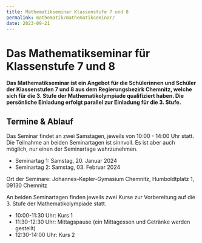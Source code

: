 ```yaml
---
title: Mathematikseminar Klassenstufe 7 und 8
permalink: mathematik/mathematikseminar/
date: 2023-09-21
---
```


# Das Mathematikseminar für Klassenstufe 7 und 8

**Das Mathematikseminar ist ein Angebot für die Schülerinnen und Schüler der Klassenstufen 7 und 8 aus dem Regierungsbezirk Chemnitz, welche sich für die 3. Stufe der Mathematikolympiade qualifiziert haben.
Die persönliche Einladung erfolgt parallel zur Einladung für die 3. Stufe.**

## Termine & Ablauf

Das Seminar findet an zwei Samstagen, jeweils von 10:00 - 14:00 Uhr statt. Die Teilnahme an beiden Seminartagen ist sinnvoll. Es ist aber auch möglich, nur einen der Seminartage wahrzunehmen. 

- Seminartag 1:  Samstag, 20. Januar 2024
- Seminartag 2:  Samstag, 03. Februar 2024

Ort der Seminare: Johannes-Kepler-Gymasium Chemnitz, Humboldtplatz 1, 09130 Chemnitz


An beiden Seminartagen finden jeweils zwei Kurse zur Vorbereitung auf die 3. Stufe der Mathematikolympiade statt.

- 10:00-11:30 Uhr: Kurs 1
- 11:30-12:30 Uhr: Mittagspause (ein Mittagessen und Getränke werden gestellt)
- 12:30-14:00 Uhr: Kurs 2
